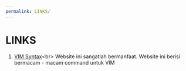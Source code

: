 ```yaml
---
permalink: LINKS/
---
```


# LINKS

1. [VIM Syntax]([https://en.wikipedia.org/wiki/1](http://commandlinemac.blogspot.com/2008/12/vim.html))<br>
Website ini sangatlah bermanfaat. Website ini berisi bermacam - macam command untuk VIM
